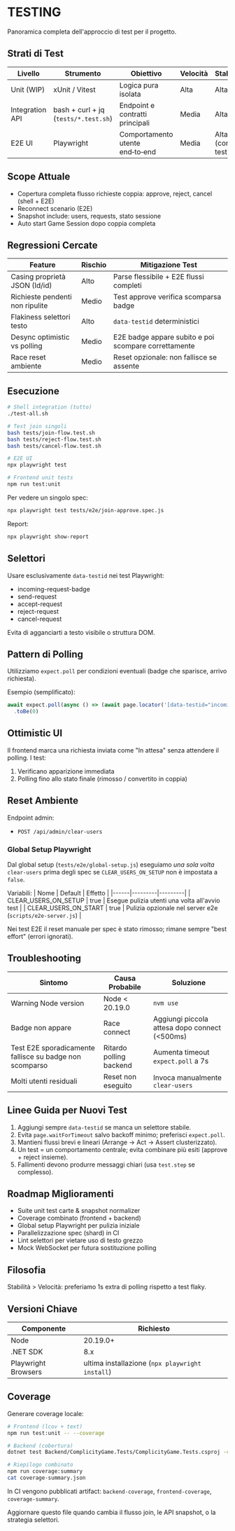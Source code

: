 # TESTING

Panoramica completa dell'approccio di test per il progetto.

## Strati di Test

| Livello | Strumento | Obiettivo | Velocità | Stabilità |
|---------|-----------|-----------|---------|-----------|
| Unit (WIP) | xUnit / Vitest | Logica pura isolata | Alta | Alta |
| Integration API | bash + curl + jq (`tests/*.test.sh`) | Endpoint e contratti principali | Media | Alta |
| E2E UI | Playwright | Comportamento utente end‑to‑end | Media | Alta (con testid) |

## Scope Attuale
- Copertura completa flusso richieste coppia: approve, reject, cancel (shell + E2E)
- Reconnect scenario (E2E)
- Snapshot include: users, requests, stato sessione
- Auto start Game Session dopo coppia completa

## Regressioni Cercate
| Feature | Rischio | Mitigazione Test |
|---------|--------|------------------|
| Casing proprietà JSON (Id/id) | Alto | Parse flessibile + E2E flussi completi |
| Richieste pendenti non ripulite | Medio | Test approve verifica scomparsa badge |
| Flakiness selettori testo | Alto | `data-testid` deterministici |
| Desync optimistic vs polling | Medio | E2E badge appare subito e poi scompare correttamente |
| Race reset ambiente | Medio | Reset opzionale: non fallisce se assente |

## Esecuzione
```bash
# Shell integration (tutto)
./test-all.sh

# Test join singoli
bash tests/join-flow.test.sh
bash tests/reject-flow.test.sh
bash tests/cancel-flow.test.sh

# E2E UI
npx playwright test

# Frontend unit tests
npm run test:unit
```

Per vedere un singolo spec:
```bash
npx playwright test tests/e2e/join-approve.spec.js
```

Report:
```bash
npx playwright show-report
```

## Selettori
Usare esclusivamente `data-testid` nei test Playwright:
- incoming-request-badge
- send-request
- accept-request
- reject-request
- cancel-request

Evita di agganciarti a testo visibile o struttura DOM.

## Pattern di Polling
Utilizziamo `expect.poll` per condizioni eventuali (badge che sparisce, arrivo richiesta).

Esempio (semplificato):
```js
await expect.poll(async () => (await page.locator('[data-testid="incoming-request-badge"]').count()), { timeout: 5000 })
  .toBe(0)
```

## Ottimistic UI
Il frontend marca una richiesta inviata come "In attesa" senza attendere il polling. I test:
1. Verificano apparizione immediata
2. Polling fino allo stato finale (rimosso / convertito in coppia)

## Reset Ambiente
Endpoint admin:
- `POST /api/admin/clear-users`

### Global Setup Playwright
Dal global setup (`tests/e2e/global-setup.js`) eseguiamo *una sola volta* `clear-users` prima degli spec se `CLEAR_USERS_ON_SETUP` non è impostata a `false`.

Variabili:
| Nome | Default | Effetto |
|------|---------|---------|
| CLEAR_USERS_ON_SETUP | true | Esegue pulizia utenti una volta all'avvio test |
| CLEAR_USERS_ON_START | true | Pulizia opzionale nel server e2e (`scripts/e2e-server.js`) |

Nei test E2E il reset manuale per spec è stato rimosso; rimane sempre "best effort" (errori ignorati).

## Troubleshooting
| Sintomo | Causa Probabile | Soluzione |
|---------|-----------------|-----------|
| Warning Node version | Node < 20.19.0 | `nvm use` |
| Badge non appare | Race connect | Aggiungi piccola attesa dopo connect (<500ms) |
| Test E2E sporadicamente fallisce su badge non scomparso | Ritardo polling backend | Aumenta timeout `expect.poll` a 7s |
| Molti utenti residuali | Reset non eseguito | Invoca manualmente `clear-users` |

## Linee Guida per Nuovi Test
1. Aggiungi sempre `data-testid` se manca un selettore stabile.
2. Evita `page.waitForTimeout` salvo backoff minimo; preferisci `expect.poll`.
3. Mantieni flussi brevi e lineari (Arrange → Act → Assert clusterizzato).
4. Un test = un comportamento centrale; evita combinare più esiti (approve + reject insieme).
5. Fallimenti devono produrre messaggi chiari (usa `test.step` se complesso).

## Roadmap Miglioramenti
- Suite unit test carte & snapshot normalizer
- Coverage combinato (frontend + backend)
- Global setup Playwright per pulizia iniziale
- Parallelizzazione spec (shard) in CI
- Lint selettori per vietare uso di testo grezzo
- Mock WebSocket per futura sostituzione polling

## Filosofia
Stabilità > Velocità: preferiamo 1s extra di polling rispetto a test flaky.

## Versioni Chiave
| Componente | Richiesto |
|-----------|-----------|
| Node | 20.19.0+
| .NET SDK | 8.x
| Playwright Browsers | ultima installazione (`npx playwright install`)

## Coverage
Generare coverage locale:
```bash
# Frontend (lcov + text)
npm run test:unit -- --coverage

# Backend (cobertura)
dotnet test Backend/ComplicityGame.Tests/ComplicityGame.Tests.csproj -c Release --collect:"XPlat Code Coverage"

# Riepilogo combinato
npm run coverage:summary
cat coverage-summary.json
```
In CI vengono pubblicati artifact: `backend-coverage`, `frontend-coverage`, `coverage-summary`.

Aggiornare questo file quando cambia il flusso join, le API snapshot, o la strategia selettori.
